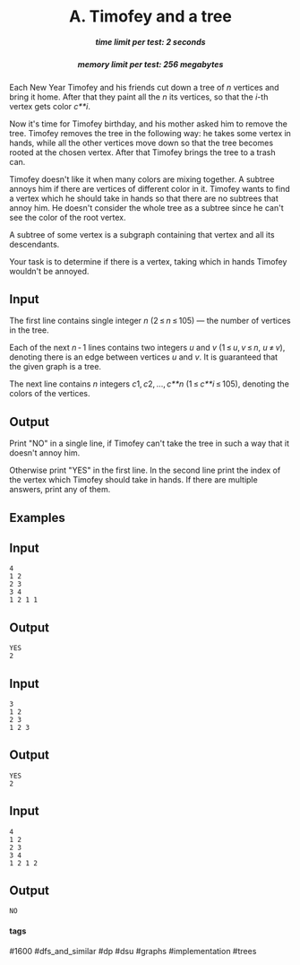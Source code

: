 <h1 style='text-align: center;'> A. Timofey and a tree</h1>

<h5 style='text-align: center;'>time limit per test: 2 seconds</h5>
<h5 style='text-align: center;'>memory limit per test: 256 megabytes</h5>

Each New Year Timofey and his friends cut down a tree of *n* vertices and bring it home. After that they paint all the *n* its vertices, so that the *i*-th vertex gets color *c**i*.

Now it's time for Timofey birthday, and his mother asked him to remove the tree. Timofey removes the tree in the following way: he takes some vertex in hands, while all the other vertices move down so that the tree becomes rooted at the chosen vertex. After that Timofey brings the tree to a trash can.

Timofey doesn't like it when many colors are mixing together. A subtree annoys him if there are vertices of different color in it. Timofey wants to find a vertex which he should take in hands so that there are no subtrees that annoy him. He doesn't consider the whole tree as a subtree since he can't see the color of the root vertex.

A subtree of some vertex is a subgraph containing that vertex and all its descendants.

Your task is to determine if there is a vertex, taking which in hands Timofey wouldn't be annoyed.

## Input

The first line contains single integer *n* (2 ≤ *n* ≤ 105) — the number of vertices in the tree.

Each of the next *n* - 1 lines contains two integers *u* and *v* (1 ≤ *u*, *v* ≤ *n*, *u* ≠ *v*), denoting there is an edge between vertices *u* and *v*. It is guaranteed that the given graph is a tree.

The next line contains *n* integers *c*1, *c*2, ..., *c**n* (1 ≤ *c**i* ≤ 105), denoting the colors of the vertices.

## Output

Print "NO" in a single line, if Timofey can't take the tree in such a way that it doesn't annoy him.

Otherwise print "YES" in the first line. In the second line print the index of the vertex which Timofey should take in hands. If there are multiple answers, print any of them.

## Examples

## Input


```
4  
1 2  
2 3  
3 4  
1 2 1 1  

```
## Output


```
YES  
2
```
## Input


```
3  
1 2  
2 3  
1 2 3  

```
## Output


```
YES  
2
```
## Input


```
4  
1 2  
2 3  
3 4  
1 2 1 2  

```
## Output


```
NO
```


#### tags 

#1600 #dfs_and_similar #dp #dsu #graphs #implementation #trees 